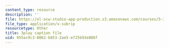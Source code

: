 ```yaml
---
content_type: resource
description: ''
file: https://ol-ocw-studio-app-production.s3.amazonaws.com/courses/5-310-laboratory-chemistry-fall-2019/955ac9c30062b8532ae5e725b93e886f_OQq7qH74T5E.srt
file_type: application/x-subrip
resourcetype: Other
title: 3play caption file
uid: 955ac9c3-0062-b853-2ae5-e725b93e886f
---
```

